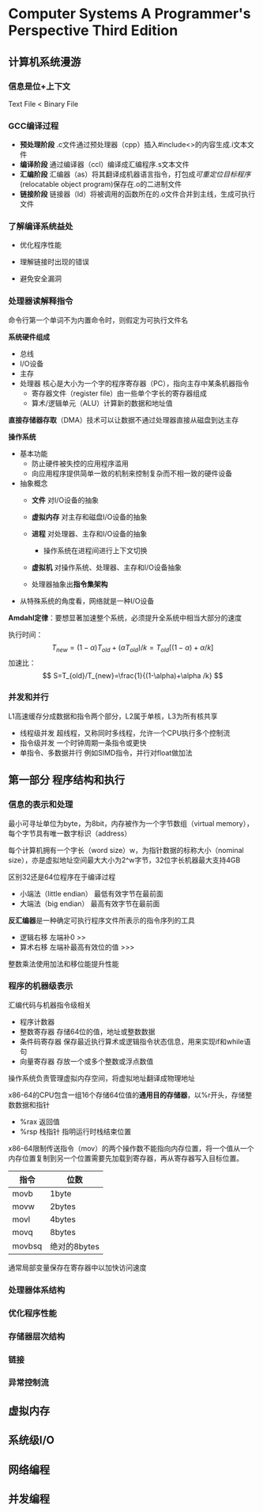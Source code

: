 # Computer Systems A Programmer's Perspective Third Edition

## 计算机系统漫游

### 信息是位+上下文

Text File < Binary File



### GCC编译过程

- **预处理阶段**	.c文件通过预处理器（cpp）插入#include<>的内容生成.i文本文件
- **编译阶段**	通过编译器（ccl）编译成汇编程序.s文本文件
- **汇编阶段** 	汇编器（as）将其翻译成机器语言指令，打包成*可重定位目标程序*(relocatable object program)保存在.o的二进制文件
- **链接阶段**	链接器（ld）将被调用的函数所在的.o文件合并到主线，生成可执行文件



### 了解编译系统益处

- 优化程序性能

- 理解链接时出现的错误

- 避免安全漏洞



### 处理器读解释指令

命令行第一个单词不为内置命令时，则假定为可执行文件名

**系统硬件组成**

- 总线
- I/O设备
- 主存
- 处理器	核心是大小为一个字的程序寄存器（PC），指向主存中某条机器指令
  - 寄存器文件（register file）由一些单个字长的寄存器组成
  - 算术/逻辑单元（ALU）计算新的数据和地址值

**直接存储器存取**（DMA）技术可以让数据不通过处理器直接从磁盘到达主存

**操作系统**

- 基本功能
  - 防止硬件被失控的应用程序滥用
  - 向应用程序提供简单一致的机制来控制复杂而不相一致的硬件设备
- 抽象概念
  - **文件**	对I/O设备的抽象
  - **虚拟内存**	对主存和磁盘I/O设备的抽象
  - **进程**	对处理器、主存和I/O设备的抽象
    
    - 操作系统在进程间进行上下文切换
  - **虚拟机**	对操作系统、处理器、主存和I/O设备抽象
  - 处理器抽象出**指令集架构**
- 从特殊系统的角度看，网络就是一种I/O设备



**Amdahl定律**：要想显著加速整个系统，必须提升全系统中相当大部分的速度

执行时间：
$$
T_{new}=(1-\alpha)T_{old}+(\alpha T_{old})/k=T_{old}[(1-\alpha)+\alpha /k]
$$
加速比：
$$
S=T_{old}/T_{new}=\frac{1}{(1-\alpha)+\alpha /k}
$$

### 并发和并行

L1高速缓存分成数据和指令两个部分，L2属于单核，L3为所有核共享

- 线程级并发	超线程，又称同时多线程，允许一个CPU执行多个控制流
- 指令级并发	一个时钟周期一条指令或更快
- 单指令、多数据并行	例如SIMD指令，并行对float做加法







## 第一部分	程序结构和执行

### 信息的表示和处理

最小可寻址单位为byte，为8bit，内存被作为一个字节数组（virtual memory），每个字节具有唯一数字标识（address）

每个计算机拥有一个字长（word size）w，为指针数据的标称大小（nominal size），亦是虚拟地址空间最大大小为2^w字节，32位字长机器最大支持4GB

区别32还是64位程序在于编译过程

- 小端法（little endian）	最低有效字节在最前面
- 大端法（big endian）	最高有效字节在最前面



**反汇编器**是一种确定可执行程序文件所表示的指令序列的工具



- 逻辑右移 左端补0 >>
- 算术右移 左端补最高有效位的值 >>>



整数乘法使用加法和移位能提升性能





### 程序的机器级表示

汇编代码与机器指令级相关



- 程序计数器
- 整数寄存器 存储64位的值，地址或整数数据
- 条件码寄存器 保存最近执行算术或逻辑指令状态信息，用来实现if和while语句
- 向量寄存器 存放一个或多个整数或浮点数值

操作系统负责管理虚拟内存空间，将虚拟地址翻译成物理地址



x86-64的CPU包含一组16个存储64位值的**通用目的存储器**，以%r开头，存储整数数据和指针

- %rax 返回值
- %rsp 栈指针 指明运行时栈结束位置



x86-64限制传送指令（mov）的两个操作数不能指向内存位置，将一个值从一个内存位置复制到另一个位置需要先加载到寄存器，再从寄存器写入目标位置。

| 指令   | 位数         |
| ------ | ------------ |
| movb   | 1byte        |
| movw   | 2bytes       |
| movl   | 4bytes       |
| movq   | 8bytes       |
| movbsq | 绝对的8bytes |

通常局部变量保存在寄存器中以加快访问速度



### 处理器体系结构

### 优化程序性能

### 存储器层次结构

### 链接

### 异常控制流

## 虚拟内存

## 系统级I/O

## 网络编程

## 并发编程